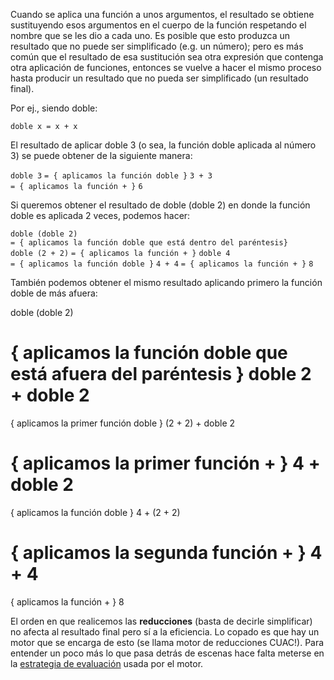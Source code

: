 Cuando se aplica una función a unos argumentos, el resultado se obtiene sustituyendo esos argumentos en el cuerpo de la función respetando el nombre que se les dio a cada uno. Es posible que esto produzca un resultado que no puede ser simplificado (e.g. un número); pero es más común que el resultado de esa sustitución sea otra expresión que contenga otra aplicación de funciones, entonces se vuelve a hacer el mismo proceso hasta producir un resultado que no pueda ser simplificado (un resultado final).

Por ej., siendo doble:

`doble x = x + x`

El resultado de aplicar doble 3 (o sea, la función doble aplicada al número 3) se puede obtener de la siguiente manera:

`doble 3`
`= { aplicamos la función doble }`
`3 + 3`
`= { aplicamos la función + }`
`6`

Si queremos obtener el resultado de doble (doble 2) en donde la función doble es aplicada 2 veces, podemos hacer:

`doble (doble 2)`
`= { aplicamos la función doble que está dentro del paréntesis}`
`doble (2 + 2)`
`= { aplicamos la función + }`
`doble 4`
`= { aplicamos la función doble }`
`4 + 4`
`= { aplicamos la función + }`
`8`

También podemos obtener el mismo resultado aplicando primero la función doble de más afuera:

doble (doble 2)

{ aplicamos la función doble que está afuera del paréntesis } doble 2 + doble 2
===============================================================================

{ aplicamos la primer función doble } (2 + 2) + doble 2

{ aplicamos la primer función + } 4 + doble 2
=============================================

{ aplicamos la función doble } 4 + (2 + 2)

{ aplicamos la segunda función + } 4 + 4
========================================

{ aplicamos la función + } 8

El orden en que realicemos las **reducciones** (basta de decirle simplificar) no afecta al resultado final pero sí a la eficiencia. Lo copado es que hay un motor que se encarga de esto (se llama motor de reducciones CUAC!). Para entender un poco más lo que pasa detrás de escenas hace falta meterse en la [estrategia de evaluación](estrategias-de-evaluacion.md) usada por el motor.

